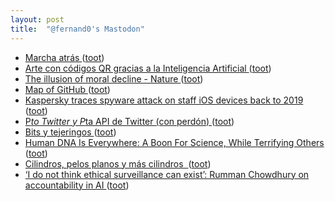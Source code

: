 ```yaml
---
layout: post
title:  "@fernand0's Mastodon"
---
```

*  [Marcha atrás ](https://www.flickr.com/photos/fernand0/52952218136) ([toot](https://mastodon.social/@fernand0/110547954279308554))
*  [Arte con códigos QR gracias a la Inteligencia Artificial ](https://wwwhatsnew.com/2023/06/07/arte-con-codigos-qr-gracias-a-la-inteligencia-artificial) ([toot](https://mastodon.social/@fernand0/110547935564288656))
*  [The illusion of moral decline - Nature ](https://www.nature.com/articles/s41586-023-06137-) ([toot](https://mastodon.social/@fernand0/110547847024482611))
*  [Map of GitHub ](https://anvaka.github.io/map-of-github/#2/0/) ([toot](https://mastodon.social/@fernand0/110547601996327261))
*  [Kaspersky traces spyware attack on staff iOS devices back to 2019 ](https://www.itpro.com/security/malware/kaspersky-traces-spyware-attack-on-staff-ios-devices-back-to-201) ([toot](https://mastodon.social/@fernand0/110547268041727143))
*  [P*to Twitter y P*ta API de Twitter (con perdón) ](https://mastodon.social/@fernand0/110547256643482026) ([toot](https://mastodon.social/@fernand0/110547256643482026))
*  [Bits y tejeringos ](https://www.jotdown.es/2023/05/bits-y-tejeringos) ([toot](https://mastodon.social/@fernand0/110546971369299426))
*  [Human DNA Is Everywhere: A Boon For Science, While Terrifying Others ](https://hackaday.com/2023/05/16/human-dna-is-everywhere-a-boon-for-science-while-terrifying-others) ([toot](https://mastodon.social/@fernand0/110543909206980996))
*  [Cilindros, pelos planos y más cilindros  ](https://avecesunafoto.wordpress.com/2023/06/14/cilindros-pelos-planos-y-mas-cilindros) ([toot](https://mastodon.social/@fernand0/110543824061224452))
*  [‘I do not think ethical surveillance can exist’: Rumman Chowdhury on accountability in AI ](https://www.theguardian.com/technology/2023/may/29/rumman-chowdhury-interview-artificial-intelligence-accountabilit) ([toot](https://mastodon.social/@fernand0/110543688882545321))
